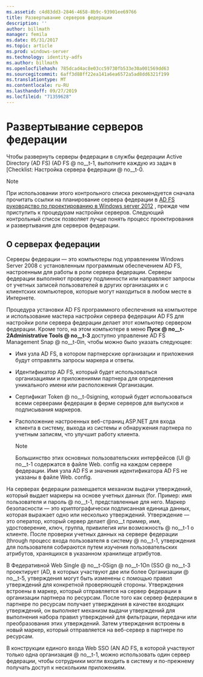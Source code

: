 ```yaml
---
ms.assetid: c4d83dd3-2846-4658-8b9c-93901ee69766
title: Развертывание серверов федерации
description: ''
author: billmath
manager: femila
ms.date: 05/31/2017
ms.topic: article
ms.prod: windows-server
ms.technology: identity-adfs
ms.author: billmath
ms.openlocfilehash: 785dcad4ac8e03cc59730fb533e30a001569dd63
ms.sourcegitcommit: 6aff3d88ff22ea141a6ea6572a5ad8dd6321f199
ms.translationtype: MT
ms.contentlocale: ru-RU
ms.lasthandoff: 09/27/2019
ms.locfileid: "71359628"
---
```

# <a name="deploying-federation-servers"></a>Развертывание серверов федерации

Чтобы развернуть серверы федерации в службы федерации Active Directory (AD FS) \(AD FS @ no__t-1, выполните каждую из задач в [Checklist: Настройка сервера федерации @ no__t-0.  
  
> [!NOTE]  
> При использовании этого контрольного списка рекомендуется сначала прочитать ссылки на планирование сервера федерации в [AD FS руководство по проектированию в Windows server 2012](https://technet.microsoft.com/library/dd807036.aspx) , прежде чем приступить к процедурам настройки серверов. Следующий контрольный список позволяет лучше понять процесс проектирования и развертывания для серверов федерации.  
  
## <a name="about-federation-servers"></a>О серверах федерации  
Серверы федерации — это компьютеры под управлением Windows Server 2008 с установленным программным обеспечением AD FS, настроенным для работы в роли сервера федерации. Серверы федерации выполняют проверку подлинности или направляют запросы от учетных записей пользователей в других организациях и с клиентских компьютеров, которые могут находиться в любом месте в Интернете.  
  
Процедура установки AD FS программного обеспечения на компьютере и использование мастера настройки сервера федерации AD FS для настройки роли сервера федерации делает этот компьютер сервером федерации. Кроме того, на этом компьютере в меню **Пуск @ no__t-2Administrative Tools @ no__t-3** доступно управление AD FS Management Snap @ no__t-0in, чтобы можно было указать следующее:  
  
-   Имя узла AD FS, в котором партнерские организации и приложения будут отправлять запросы маркера и ответы.  
  
-   Идентификатор AD FS, который будет использоваться организациями и приложениями партнера для определения уникального имени или расположения Организации.  
  
-   Сертификат Token @ no__t-0signing, который будет использоваться всеми серверами федерации в ферме серверов для выпусков и подписывания маркеров.  
  
-   Расположение настроенных веб-страниц ASP.NET для входа клиента в систему, выхода из системы и обнаружения партнера по учетным записям, что улучшит работу клиента.  
  
    > [!NOTE]  
    > Большинство этих основных пользовательских интерфейсов \(UI @ no__t-1 содержатся в файле Web. config на каждом сервере федерации. Имя узла AD FS и значения идентификатора AD FS не указаны в файле Web. config.  
  
На серверах федерации размещается механизм выдачи утверждений, который выдает маркеры на основе учетных данных \(for. Пример: имя пользователя и пароль @ no__t-1, представленные для него. Маркер безопасности — это криптографически подписанная единица данных, которая выражает одно или несколько утверждений. Утверждение — это оператор, который сервер делает @no__t пример, имя, удостоверение, ключ, группа, привилегия или возможность @ no__t-1 о клиенте. После проверки учетных данных на сервере федерации \(through процесс входа пользователя в систему @ no__t-1, утверждения для пользователя собираются путем изучения пользовательских атрибутов, хранящихся в указанном хранилище атрибутов.  
  
В Федеративной Web Single @ no__t-0Sign @ no__t-1On \(SSO @ no__t-3 проектирует \(AD, в которых участвуют две или более Организации @ no__t-5, утверждения могут быть изменены с помощью правил утверждений для конкретной проверяющей стороны. Утверждения встроены в маркер, который отправляется на сервер федерации в организации партнера по ресурсам. После того как сервер федерации в партнере по ресурсам получает утверждения в качестве входящих утверждений, он выполняет механизм выдачи утверждений для выполнения набора правил утверждений для фильтрации, передачи или преобразования этих утверждений. Затем утверждения встроены в новый маркер, который отправляется на веб-сервер в партнере по ресурсам.  
  
В конструкции единого входа Web SSO \(AN AD FS, в которой участвуют только одна организация @ no__t-1, можно использовать один сервер федерации, чтобы сотрудники могли входить в систему и по-прежнему получать доступ к нескольким приложениям.  
  
